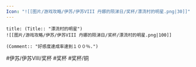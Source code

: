 ```yaml
---
Icon: "![[图片/游戏攻略/伊苏/伊苏VIII 丹娜的陨涕日/奖杯/漂流村的明星.png|30]]"
---
```

```ad-common-bronze-trophy
title: (Title:: "漂流村的明星")
![[图片/游戏攻略/伊苏/伊苏VIII 丹娜的陨涕日/奖杯/漂流村的明星.png|100]]

(Comment:: "好感度達成率達到１００％.")
```

#伊苏/伊苏VIII/奖杯 #奖杯 #奖杯/铜
